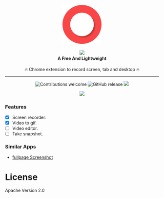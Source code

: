 <div align="center">
  <img src="icons/icon128.png"><br /><br />
  <img src="https://i.ibb.co/NtPFvJ9/New-Project.png">
  <h4 style="margin-top:0">A Free And Lightweight</h4>
  <p>🔥 Chrome extension to record screen, tab and desktop 🔥</p>

<hr>

  ![Contributions welcome](https://img.shields.io/badge/contributions-welcome-brightgreen) ![GitHub release](https://img.shields.io/github/release/Chromo-lib/reco/all?logo=GitHub) ![](https://badgen.net/github/license/Chromo-lib/reco)  

</div>

<div align="center">
  <img src="https://i.giphy.com/media/WVNfkzbtf9gaXVQobR/giphy.webp">
</div>

### Features
- [x] Screen recorder.
- [x] Video to gif.
- [ ] Video editor.
- [ ] Take snapshot.

### Similar Apps
- [fullpage Screenshot](https://github.com/Chromo-lib/screenshot-fullpage-extension)

# License
Apache Version 2.0
